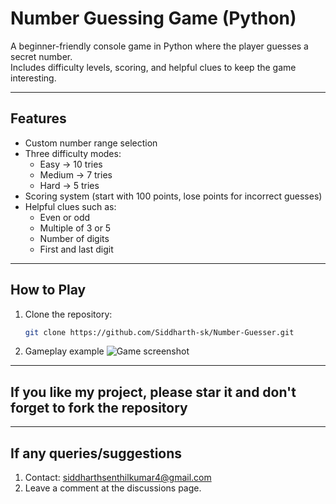 # Number Guessing Game (Python)

A beginner-friendly console game in Python where the player guesses a secret number.  
Includes difficulty levels, scoring, and helpful clues to keep the game interesting.

---

## Features
- Custom number range selection  
- Three difficulty modes:
  - Easy → 10 tries  
  - Medium → 7 tries  
  - Hard → 5 tries  
- Scoring system (start with 100 points, lose points for incorrect guesses)  
- Helpful clues such as:
  - Even or odd  
  - Multiple of 3 or 5  
  - Number of digits  
  - First and last digit  

---

## How to Play
1. Clone the repository:
   ```bash
   git clone https://github.com/Siddharth-sk/Number-Guesser.git

2. Gameplay example
   ![Game screenshot](assets/screenshot.png)
   
---

## If you like my project, please star it and don't forget to fork the repository

---

##  If any queries/suggestions
1. Contact: siddharthsenthilkumar4@gmail.com
2. Leave a comment at the discussions page.
